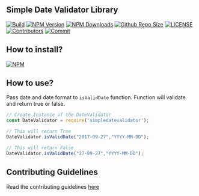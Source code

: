 ## Simple Date Validator Library

[![Build](https://github.com/arshadkazmi42/simpledatevalidator/actions/workflows/nodejs.yml/badge.svg)](https://github.com/arshadkazmi42/simpledatevalidator/actions/workflows/nodejs.yml)
[![NPM Version](https://img.shields.io/npm/v/simpledatevalidator.svg)](https://www.npmjs.com/package/simpledatevalidator)
[![NPM Downloads](https://img.shields.io/npm/dt/simpledatevalidator.svg)](https://www.npmjs.com/package/simpledatevalidator)
[![Github Repo Size](https://img.shields.io/github/repo-size/arshadkazmi42/simpledatevalidator.svg)](https://github.com/arshadkazmi42/simpledatevalidator)
[![LICENSE](https://img.shields.io/npm/l/simpledatevalidator.svg)](https://github.com/arshadkazmi42/simpledatevalidator/blob/master/LICENSE)
[![Contributors](https://img.shields.io/github/contributors/arshadkazmi42/simpledatevalidator.svg)](https://github.com/arshadkazmi42/simpledatevalidator/graphs/contributors)
[![Commit](https://img.shields.io/github/last-commit/arshadkazmi42/simpledatevalidator.svg)](https://github.com/arshadkazmi42/simpledatevalidator/commits/master)

## How to install?
[![NPM](https://nodei.co/npm/simpledatevalidator.png)](https://www.npmjs.com/package/simpledatevalidator/)

## How to use?
Pass date and date format to `isValidDate` function.
Function will validate and return true or false.

```javascript
// Create Instance of the DateValidator
const DateValidator = require('simpledatevalidator');

// This will return True
DateValidator.isValidDate("2017-09-27","YYYY-MM-DD");

// This will return False
DateValidator.isValidDate("27-09-27","YYYY-MM-DD");
```

## Contributing Guidelines

Read the contributing guidelines [here](https://github.com/arshadkazmi42/simpledatevalidator/blob/master/CONTRIBUTING.md)

